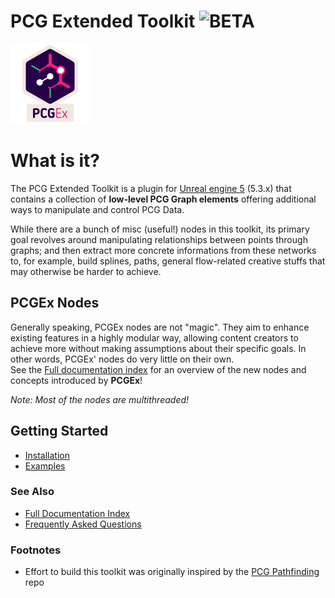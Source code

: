 

# PCG Extended Toolkit ![BETA](https://img.shields.io/badge/BETA-ff0f0f)

![PCGEx](/Resources/Icon128.png)

# What is it?
 The PCG Extended Toolkit is a plugin for [Unreal engine 5](https://www.unrealengine.com/en-US/) (5.3.x) that contains a collection of **low-level PCG Graph elements** offering additional ways to manipulate and control PCG Data.

While there are a bunch of misc (useful!) nodes in this toolkit, its primary goal revolves around manipulating relationships between points through graphs; and then extract more concrete informations from these networks to, for example, build splines, paths, general flow-related creative stuffs that may otherwise be harder to achieve.

## PCGEx Nodes
Generally speaking, PCGEx nodes are not "magic". They aim to enhance existing features in a highly modular way, allowing content creators to achieve more without making assumptions about their specific goals. In other words, PCGEx' nodes do very little on their own.  
See the [Full documentation index](docs/Index.md) for an overview of the new nodes and concepts introduced by **PCGEx**!

*Note: Most of the nodes are multithreaded!*

## Getting Started
* [Installation](docs/Installation.md)
* [Examples](docs/Examples.md)


### See Also
* [Full Documentation Index](docs/Index.md)
* [Frequently Asked Questions](docs/FAQ.md)

### Footnotes
- Effort to build this toolkit was originally inspired by the [PCG Pathfinding](https://github.com/spood/PCGPathfinding) repo 